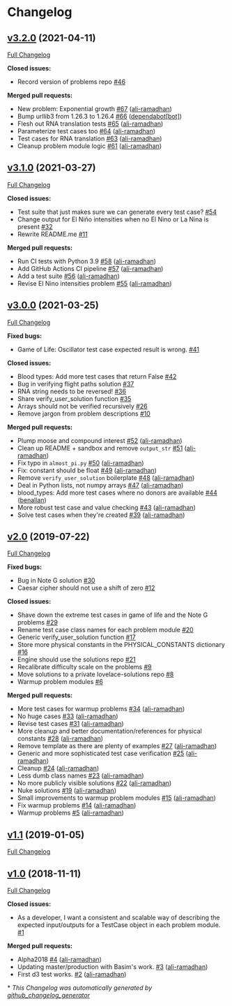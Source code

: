 # Changelog

## [v3.2.0](https://github.com/project-lovelace/lovelace-problems/tree/v3.2.0) (2021-04-11)

[Full Changelog](https://github.com/project-lovelace/lovelace-problems/compare/v3.1.0...v3.2.0)

**Closed issues:**

- Record version of problems repo [\#46](https://github.com/project-lovelace/lovelace-problems/issues/46)

**Merged pull requests:**

- New problem: Exponential growth [\#67](https://github.com/project-lovelace/lovelace-problems/pull/67) ([ali-ramadhan](https://github.com/ali-ramadhan))
- Bump urllib3 from 1.26.3 to 1.26.4 [\#66](https://github.com/project-lovelace/lovelace-problems/pull/66) ([dependabot[bot]](https://github.com/apps/dependabot))
- Flesh out RNA translation tests [\#65](https://github.com/project-lovelace/lovelace-problems/pull/65) ([ali-ramadhan](https://github.com/ali-ramadhan))
- Parameterize test cases too [\#64](https://github.com/project-lovelace/lovelace-problems/pull/64) ([ali-ramadhan](https://github.com/ali-ramadhan))
- Test cases for RNA translation [\#63](https://github.com/project-lovelace/lovelace-problems/pull/63) ([ali-ramadhan](https://github.com/ali-ramadhan))
- Cleanup problem module logic [\#61](https://github.com/project-lovelace/lovelace-problems/pull/61) ([ali-ramadhan](https://github.com/ali-ramadhan))

## [v3.1.0](https://github.com/project-lovelace/lovelace-problems/tree/v3.1.0) (2021-03-27)

[Full Changelog](https://github.com/project-lovelace/lovelace-problems/compare/v3.0.0...v3.1.0)

**Closed issues:**

- Test suite that just makes sure we can generate every test case? [\#54](https://github.com/project-lovelace/lovelace-problems/issues/54)
- Change output for El Niño intensities when no El Nino or La Nina is present [\#32](https://github.com/project-lovelace/lovelace-problems/issues/32)
- Rewrite README.me [\#11](https://github.com/project-lovelace/lovelace-problems/issues/11)

**Merged pull requests:**

- Run CI tests with Python 3.9 [\#58](https://github.com/project-lovelace/lovelace-problems/pull/58) ([ali-ramadhan](https://github.com/ali-ramadhan))
- Add GitHub Actions CI pipeline [\#57](https://github.com/project-lovelace/lovelace-problems/pull/57) ([ali-ramadhan](https://github.com/ali-ramadhan))
- Add a test suite [\#56](https://github.com/project-lovelace/lovelace-problems/pull/56) ([ali-ramadhan](https://github.com/ali-ramadhan))
- Revise El Nino intensities problem [\#55](https://github.com/project-lovelace/lovelace-problems/pull/55) ([ali-ramadhan](https://github.com/ali-ramadhan))

## [v3.0.0](https://github.com/project-lovelace/lovelace-problems/tree/v3.0.0) (2021-03-25)

[Full Changelog](https://github.com/project-lovelace/lovelace-problems/compare/v2.0...v3.0.0)

**Fixed bugs:**

- Game of Life: Oscillator test case expected result is wrong. [\#41](https://github.com/project-lovelace/lovelace-problems/issues/41)

**Closed issues:**

- Blood types: Add more test cases that return False [\#42](https://github.com/project-lovelace/lovelace-problems/issues/42)
- Bug in verifying flight paths solution [\#37](https://github.com/project-lovelace/lovelace-problems/issues/37)
- RNA string needs to be reversed! [\#36](https://github.com/project-lovelace/lovelace-problems/issues/36)
- Share verify\_user\_solution function [\#35](https://github.com/project-lovelace/lovelace-problems/issues/35)
- Arrays should not be verified recursively [\#26](https://github.com/project-lovelace/lovelace-problems/issues/26)
- Remove jargon from problem descriptions [\#10](https://github.com/project-lovelace/lovelace-problems/issues/10)

**Merged pull requests:**

- Plump moose and compound interest [\#52](https://github.com/project-lovelace/lovelace-problems/pull/52) ([ali-ramadhan](https://github.com/ali-ramadhan))
- Clean up README + sandbox and remove `output_str` [\#51](https://github.com/project-lovelace/lovelace-problems/pull/51) ([ali-ramadhan](https://github.com/ali-ramadhan))
- Fix typo in `almost_pi.py` [\#50](https://github.com/project-lovelace/lovelace-problems/pull/50) ([ali-ramadhan](https://github.com/ali-ramadhan))
- Fix: constant should be float [\#49](https://github.com/project-lovelace/lovelace-problems/pull/49) ([ali-ramadhan](https://github.com/ali-ramadhan))
-  Remove `verify_user_solution` boilerplate  [\#48](https://github.com/project-lovelace/lovelace-problems/pull/48) ([ali-ramadhan](https://github.com/ali-ramadhan))
- Deal in Python lists, not numpy arrays [\#47](https://github.com/project-lovelace/lovelace-problems/pull/47) ([ali-ramadhan](https://github.com/ali-ramadhan))
- blood\_types: Add more test cases where no donors are available [\#44](https://github.com/project-lovelace/lovelace-problems/pull/44) ([benallan](https://github.com/benallan))
- More robust test case and value checking [\#43](https://github.com/project-lovelace/lovelace-problems/pull/43) ([ali-ramadhan](https://github.com/ali-ramadhan))
- Solve test cases when they're created [\#39](https://github.com/project-lovelace/lovelace-problems/pull/39) ([ali-ramadhan](https://github.com/ali-ramadhan))

## [v2.0](https://github.com/project-lovelace/lovelace-problems/tree/v2.0) (2019-07-22)

[Full Changelog](https://github.com/project-lovelace/lovelace-problems/compare/v1.1...v2.0)

**Fixed bugs:**

- Bug in Note G solution [\#30](https://github.com/project-lovelace/lovelace-problems/issues/30)
- Caesar cipher should not use a shift of zero [\#12](https://github.com/project-lovelace/lovelace-problems/issues/12)

**Closed issues:**

- Shave down the extreme test cases in game of life and the Note G problems [\#29](https://github.com/project-lovelace/lovelace-problems/issues/29)
- Rename test case class names for each problem module [\#20](https://github.com/project-lovelace/lovelace-problems/issues/20)
- Generic verify\_user\_solution function [\#17](https://github.com/project-lovelace/lovelace-problems/issues/17)
- Store more physical constants in the PHYSICAL\_CONSTANTS dictionary [\#16](https://github.com/project-lovelace/lovelace-problems/issues/16)
- Engine should use the solutions repo [\#21](https://github.com/project-lovelace/lovelace-problems/issues/21)
- Recalibrate difficulty scale on the problems [\#9](https://github.com/project-lovelace/lovelace-problems/issues/9)
- Move solutions to a private lovelace-solutions repo [\#8](https://github.com/project-lovelace/lovelace-problems/issues/8)
- Warmup problem modules [\#6](https://github.com/project-lovelace/lovelace-problems/issues/6)

**Merged pull requests:**

- More test cases for warmup problems [\#34](https://github.com/project-lovelace/lovelace-problems/pull/34) ([ali-ramadhan](https://github.com/ali-ramadhan))
- No huge cases [\#33](https://github.com/project-lovelace/lovelace-problems/pull/33) ([ali-ramadhan](https://github.com/ali-ramadhan))
- Revise test cases [\#31](https://github.com/project-lovelace/lovelace-problems/pull/31) ([ali-ramadhan](https://github.com/ali-ramadhan))
- More cleanup and better documentation/references for physical constants [\#28](https://github.com/project-lovelace/lovelace-problems/pull/28) ([ali-ramadhan](https://github.com/ali-ramadhan))
- Remove template as there are plenty of examples [\#27](https://github.com/project-lovelace/lovelace-problems/pull/27) ([ali-ramadhan](https://github.com/ali-ramadhan))
-  Generic and more sophisticated test case verification  [\#25](https://github.com/project-lovelace/lovelace-problems/pull/25) ([ali-ramadhan](https://github.com/ali-ramadhan))
- Cleanup [\#24](https://github.com/project-lovelace/lovelace-problems/pull/24) ([ali-ramadhan](https://github.com/ali-ramadhan))
- Less dumb class names [\#23](https://github.com/project-lovelace/lovelace-problems/pull/23) ([ali-ramadhan](https://github.com/ali-ramadhan))
- No more publicly visible solutions [\#22](https://github.com/project-lovelace/lovelace-problems/pull/22) ([ali-ramadhan](https://github.com/ali-ramadhan))
- Nuke solutions [\#19](https://github.com/project-lovelace/lovelace-problems/pull/19) ([ali-ramadhan](https://github.com/ali-ramadhan))
- Small improvements to warmup problem modules [\#15](https://github.com/project-lovelace/lovelace-problems/pull/15) ([ali-ramadhan](https://github.com/ali-ramadhan))
- Fix warmup problems [\#14](https://github.com/project-lovelace/lovelace-problems/pull/14) ([ali-ramadhan](https://github.com/ali-ramadhan))
- Warmup problems [\#5](https://github.com/project-lovelace/lovelace-problems/pull/5) ([ali-ramadhan](https://github.com/ali-ramadhan))

## [v1.1](https://github.com/project-lovelace/lovelace-problems/tree/v1.1) (2019-01-05)

[Full Changelog](https://github.com/project-lovelace/lovelace-problems/compare/v1.0...v1.1)

## [v1.0](https://github.com/project-lovelace/lovelace-problems/tree/v1.0) (2018-11-11)

[Full Changelog](https://github.com/project-lovelace/lovelace-problems/compare/4ba7fefc64d9cbec91878a41ae5739bff8ba56ab...v1.0)

**Closed issues:**

- As a developer, I want a consistent and scalable way of describing the expected input/outputs for a TestCase object in each problem module. [\#1](https://github.com/project-lovelace/lovelace-problems/issues/1)

**Merged pull requests:**

- Alpha2018 [\#4](https://github.com/project-lovelace/lovelace-problems/pull/4) ([ali-ramadhan](https://github.com/ali-ramadhan))
- Updating master/production with Basim's work. [\#3](https://github.com/project-lovelace/lovelace-problems/pull/3) ([ali-ramadhan](https://github.com/ali-ramadhan))
- First d3 test works. [\#2](https://github.com/project-lovelace/lovelace-problems/pull/2) ([ali-ramadhan](https://github.com/ali-ramadhan))



\* *This Changelog was automatically generated by [github_changelog_generator](https://github.com/github-changelog-generator/github-changelog-generator)*
